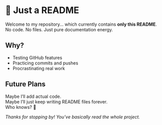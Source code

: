 # 📝 Just a README

Welcome to my repository… which currently contains **only this README**.  
No code. No files. Just pure documentation energy.  

## Why?
- Testing GitHub features  
- Practicing commits and pushes  
- Procrastinating real work  

## Future Plans
Maybe I’ll add actual code.  
Maybe I’ll just keep writing README files forever.  
Who knows? 🤷


*Thanks for stopping by! You’ve basically read the whole project.*
